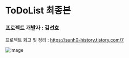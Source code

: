 # ToDoList 최종본

### 프로젝트 개발자 : 김선호

프로젝트 회고 및 정리 : https://sunh0-history.tistory.com/7

![image](https://user-images.githubusercontent.com/88185732/176746383-b3d2482f-3049-4a9a-8d1a-7963dd772212.png)
